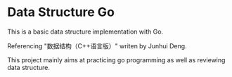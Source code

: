 # Data Structure Go

This is a basic data structure implementation with Go.

Referencing "数据结构（C++语言版）" writen by Junhui Deng.

This project mainly aims at practicing go programming as well as reviewing data structure.